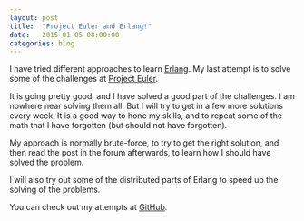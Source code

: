 ```yaml
---
layout: post
title:  "Project Euler and Erlang!"
date:   2015-01-05 08:00:00
categories: blog
---
```

I have tried different approaches to learn [Erlang][erlang].
My last attempt is to solve some of the challenges at [Project Euler][euler].

It is going pretty good, and I have solved a good part of the challenges. I am nowhere near solving them all. But I will try to get in a few more solutions every week. It is a good way to hone my skills, and to repeat some of the math that I have forgotten (but should not have forgotten).

My approach is normally brute-force, to try to get the right solution, and then read the post in the forum afterwards, to learn how I should have solved the problem.

I will also try out some of the distributed parts of Erlang to speed up the solving of the problems.

You can check out my attempts at [GitHub][sourcecode].

[euler]:      https://projecteuler.net
[erlang]:     http://www.erlang.org
[sourcecode]: https://github.com/rveshovda/ProjectEulerErlang
